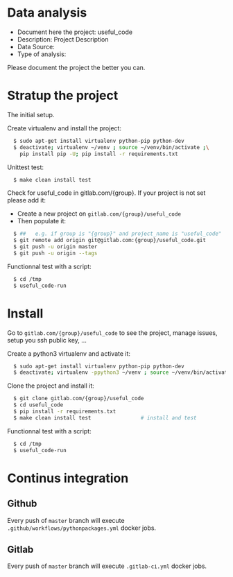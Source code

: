 # Data analysis
- Document here the project: useful_code
- Description: Project Description
- Data Source:
- Type of analysis:

Please document the project the better you can.

# Stratup the project

The initial setup.

Create virtualenv and install the project:
```bash
  $ sudo apt-get install virtualenv python-pip python-dev
  $ deactivate; virtualenv ~/venv ; source ~/venv/bin/activate ;\
    pip install pip -U; pip install -r requirements.txt
```

Unittest test:
```bash
  $ make clean install test
```

Check for useful_code in gitlab.com/{group}.
If your project is not set please add it:

- Create a new project on `gitlab.com/{group}/useful_code`
- Then populate it:

```bash
  $ ##   e.g. if group is "{group}" and project_name is "useful_code"
  $ git remote add origin git@gitlab.com:{group}/useful_code.git
  $ git push -u origin master
  $ git push -u origin --tags
```

Functionnal test with a script:
```bash
  $ cd /tmp
  $ useful_code-run
```
# Install
Go to `gitlab.com/{group}/useful_code` to see the project, manage issues,
setup you ssh public key, ...

Create a python3 virtualenv and activate it:
```bash
  $ sudo apt-get install virtualenv python-pip python-dev
  $ deactivate; virtualenv -ppython3 ~/venv ; source ~/venv/bin/activate
```

Clone the project and install it:
```bash
  $ git clone gitlab.com/{group}/useful_code
  $ cd useful_code
  $ pip install -r requirements.txt
  $ make clean install test                # install and test
```
Functionnal test with a script:
```bash
  $ cd /tmp
  $ useful_code-run
``` 

# Continus integration
## Github 
Every push of `master` branch will execute `.github/workflows/pythonpackages.yml` docker jobs.
## Gitlab
Every push of `master` branch will execute `.gitlab-ci.yml` docker jobs.
